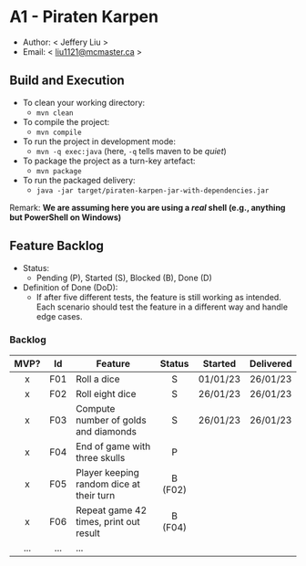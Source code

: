 # A1 - Piraten Karpen

  * Author: < Jeffery Liu >
  * Email: < liu1121@mcmaster.ca >

## Build and Execution

  * To clean your working directory:
    * `mvn clean`
  * To compile the project:
    * `mvn compile`
  * To run the project in development mode:
    * `mvn -q exec:java` (here, `-q` tells maven to be _quiet_)
  * To package the project as a turn-key artefact:
    * `mvn package`
  * To run the packaged delivery:
    * `java -jar target/piraten-karpen-jar-with-dependencies.jar` 

Remark: **We are assuming here you are using a _real_ shell (e.g., anything but PowerShell on Windows)**

## Feature Backlog

 * Status: 
   * Pending (P), Started (S), Blocked (B), Done (D)
 * Definition of Done (DoD):
   * If after five different tests, the feature is still working as intended. Each scenario should test the feature in a different way and handle edge cases.

### Backlog 

| MVP? | Id  | Feature  | Status  |  Started  | Delivered |
| :-:  |:-:  |---       | :-:     | :-:       | :-:       |
| x   | F01 | Roll a dice | S | 01/01/23 | 26/01/23 |
| x   | F02 | Roll eight dice | S | 26/01/23 | 26/01/23 |
| x   | F03 | Compute number of golds and diamonds | S | 26/01/23 | 26/01/23 |
| x   | F04 | End of game with three skulls | P | |
| x   | F05 | Player keeping random dice at their turn | B (F02) | | 
| x   | F06 | Repeat game 42 times, print out result| B (F04) | | 
| ... | ... | ... |

